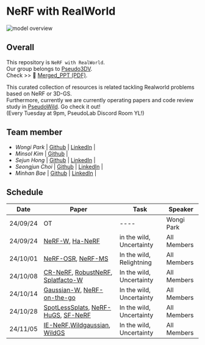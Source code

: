 # NeRF with RealWorld
![model overview](NeRFwithRealWorld.png)
## Overall
This repository is ```NeRF with RealWorld```. <br/> 
Our group belongs to [Pseudo3DV](https://github.com/Pseudo-Lab/Pseudo3DV). <br/> 
Check >> 📄 [Merged_PPT (PDF)](https://github.com/Pseudo-Lab/Pseudo3DV/blob/main/PDF/9th_NeRFWithRealWorld_PPT_Merge.pdf).

This curated collection of resources is related tackling Realworld problems based on NeRF or 3D-GS. <br/>  Furthermore, currently we are currently operating papers and code review study in [PseudoWild](https://discord.gg/mNAT2GKM). Go check it out!  <br/> (Every Tuesday at 9pm, PseudoLab Discord Room YL!)

## Team member
- _Wongi Park_ | [Github](https://github.com/kalelpark) | [LinkedIn](https://www.linkedin.com/in/wongipark/) |
- _Minsol Kim_ | [Github](https://github.com/kim-minsol) |
- _Sejun Hong_ | [Github](https://github.com/SEJUNHONG) | [LinkedIn](https://www.linkedin.com/in/sejun-hong-073758289/) |
- _Seongjun Choi_ | [Github](https://github.com/DrawingProcess) | [LinkedIn](https://www.linkedin.com/in/seongjun-choi-60b718205/) |
- _Minhan Bae_ | [Github](https://github.com/Minhan-Bae) | [LinkedIn](https://www.linkedin.com/in/min-han-bae-00936a112/) |

## Schedule

| Date | Paper | Task | Speaker |
| -------- | -------- | ---- | ---- |
| 24/09/24 | OT       | ---- | Wongi Park |
| 24/09/24 | [NeRF-W](https://nerf-w.github.io/), [Ha-NeRF](https://github.com/rover-xingyu/Ha-NeRF) | in the wild, Uncertainty   | All Members |
| 24/10/01 | [NeRF-OSR](https://4dqv.mpi-inf.mpg.de/NeRF-OSR/), [NeRF-MS](https://nerf-ms.github.io/)      |   In the wild, Relightning   | All Members |
| 24/10/08 | [CR-NeRF](https://github.com/YifYang993/CR-NeRF-PyTorch), [RobustNeRF](https://arxiv.org/abs/2302.00833), [Splatfacto-W](https://arxiv.org/pdf/2407.12306)     | In the wild, Uncertainty   | All Members |
| 24/10/14 | [Gaussian-W](https://eastbeanzhang.github.io/GS-W/), [NeRF-on-the-go](https://rwn17.github.io/nerf-on-the-go/)     | In the wild, Uncertainty   | All Members |
| 24/10/28 | [SpotLessSplats](https://arxiv.org/pdf/2406.20055), [NeRF-HuGS](https://arxiv.org/abs/2403.17537), [SF-NeRF](https://arxiv.org/pdf/2303.03966)     | In the wild, Uncertainty   | All Members |
| 24/11/05 | [IE-NeRF](https://arxiv.org/abs/2407.10695),[Wildgaussian](https://wild-gaussians.github.io/), [WildGS](https://arxiv.org/abs/2406.10373)     | In the wild, Uncertainty   | All Members |

